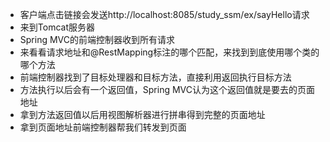 + 客户端点击链接会发送http://localhost:8085/study_ssm/ex/sayHello请求
+ 来到Tomcat服务器
+ Spring MVC的前端控制器收到所有请求
+ 来看看请求地址和@RestMapping标注的哪个匹配，来找到到底使用哪个类的哪个方法
+ 前端控制器找到了目标处理器和目标方法，直接利用返回执行目标方法
+ 方法执行以后会有一个返回值，Spring MVC认为这个返回值就是要去的页面地址
+ 拿到方法返回值以后用视图解析器进行拼串得到完整的页面地址
+ 拿到页面地址前端控制器帮我们转发到页面